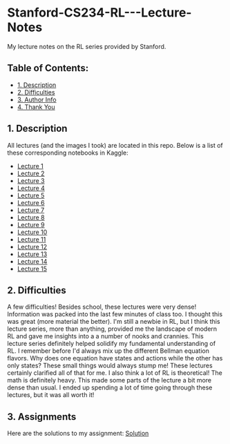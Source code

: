 # Stanford-CS234-RL---Lecture-Notes
My lecture notes on the RL series provided by Stanford.

## Table of Contents:
- [1. Description](https://github.com/alckasoc/Stanford-CS234-RL---Lecture-Notes/blob/main/README.md#1-description)
- [2. Difficulties](https://github.com/alckasoc/Stanford-CS234-RL---Lecture-Notes/blob/main/README.md#2-difficulties)
- [3. Author Info](https://github.com/alckasoc/Stanford-CS234-RL---Lecture-Notes/blob/main/README.md#3-author-info)
- [4. Thank You](https://github.com/alckasoc/Stanford-CS234-RL---Lecture-Notes/blob/main/README.md#4-thank-you)

## 1. Description

All lectures (and the images I took) are located in this repo. Below is a list of these corresponding notebooks in Kaggle:
* [Lecture 1](https://www.kaggle.com/code/vincenttu/stanford-cs234-rl-lecture-1)
* [Lecture 2](https://www.kaggle.com/code/vincenttu/stanford-cs234-rl-lecture-2)
* [Lecture 3](https://www.kaggle.com/code/vincenttu/stanford-cs234-rl-lecture-3)
* [Lecture 4](https://www.kaggle.com/code/vincenttu/stanford-cs234-rl-lecture-4)
* [Lecture 5](https://www.kaggle.com/code/vincenttu/stanford-cs234-rl-lecture-5)
* [Lecture 6](https://www.kaggle.com/code/vincenttu/stanford-cs234-rl-lecture-6)
* [Lecture 7](https://www.kaggle.com/code/vincenttu/stanford-cs234-rl-lecture-7)
* [Lecture 8](https://www.kaggle.com/code/vincenttu/stanford-cs234-rl-lecture-8)
* [Lecture 9](https://www.kaggle.com/code/vincenttu/stanford-cs234-rl-lecture-9)
* [Lecture 10](https://www.kaggle.com/code/vincenttu/stanford-cs234-rl-lecture-10)
* [Lecture 11](https://www.kaggle.com/code/vincenttu/stanford-cs234-rl-lecture-11)
* [Lecture 12](https://www.kaggle.com/code/vincenttu/stanford-cs234-rl-lecture-12)
* [Lecture 13](https://www.kaggle.com/code/vincenttu/stanford-cs234-rl-lecture-13)
* [Lecture 14](https://www.kaggle.com/code/vincenttu/stanford-cs234-rl-lecture-14)
* [Lecture 15](https://www.kaggle.com/code/vincenttu/stanford-cs234-rl-lecture-15)

## 2. Difficulties

  A few difficulties! Besides school, these lectures were very dense! Information was packed into the last few minutes of class too. I thought this was great (more material the better). I'm still a newbie in RL, but I think this lecture series, more than anything, provided me the landscape of modern RL and gave me insights into a a number of nooks and crannies. This lecture series definitely helped solidify my fundamental understanding of RL. I remember before I'd always mix up the different Bellman equation flavors. Why does one equation have states and actions while the other has only states? These small things would always stump me! These lectures certainly clarified all of that for me. I also think a lot of RL is theoretical! The math is definitely heavy. This made some parts of the lecture a bit more dense than usual. I ended up spending a lot of time going through these lectures, but it was all worth it!

## 3. Assignments
Here are the solutions to my assignment: [Solution](https://github.com/Arshia-Gharooni/CS234-Assignments)
